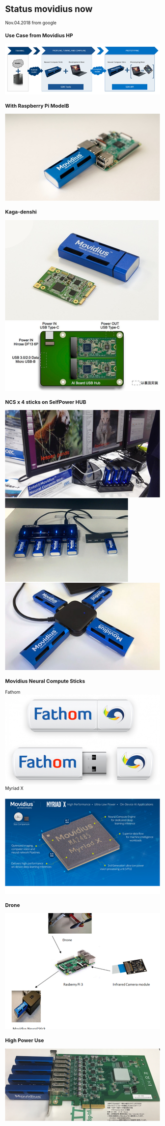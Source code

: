 # Status movidius now
Nov.04.2018  from google
### **Use Case from Movidius HP**  
![](files/ncs_workflow.jpg)
### **With Raspberry Pi ModelB**
![](files/ncsx1-raspi.jpg)
### **Kaga-denshi**  
![](files/ncs-kagaM.2.jpg)
![](files/ncs-kagaM.2-structure.jpg)
### **NCS x 4 sticks on SelfPower HUB**  
![](files/ncsx4-usbhub-virtical.jpg)
![](files/cvpr2017_11_ncsx4+usbhub.jpg)
![](files/movidius-ncsx4-usbub.jpg)
### **Movidius Neural Compute Sticks**  
Fathom  
![](files/fathom.png)
Myriad X    
![](files/Intel-Movidius-Myriad-X-2.jpg)
### **Drone**  
![](files/drone.png)
### **High Power Use**
![](files/ncsx4-PCIe.jpg)
